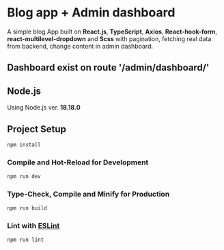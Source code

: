 # Blog app + Admin dashboard

A simple blog App built on **React.js**, **TypeScript**, **Axios**, **React-hook-form**, **react-multilevel-dropdown** and **Scss** with pagination, fetching real data from backend, change content in admin dashboard.

## Dashboard exist on route '/admin/dashboard/'

## Node.js

Using Node.js ver. **18.18.0**

## Project Setup

```sh
npm install
```

### Compile and Hot-Reload for Development

```sh
npm run dev
```

### Type-Check, Compile and Minify for Production

```sh
npm run build
```

### Lint with [ESLint](https://eslint.org/)

```sh
npm run lint
```

